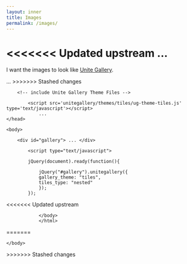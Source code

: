 ```yaml
---
layout: inner
title: Images
permalink: /images/
---
```


<<<<<<< Updated upstream
				<html>
	            		<head>
				...
				<!-- Include Unite Gallery core files -->
				<script src='unitegallery/js/unitegallery.min.js' type='text/javascript'  ></script>
				<link  href='unitegallery/css/unite-gallery.css' rel='stylesheet' type='text/css' />
=======
I want the images to look like [Unite Gallery](https://unitegallery.net/).

<html>
    <head>
		...
		<!-- Include Unite Gallery core files -->
			<script src='unitegallery/js/unitegallery.min.js' type='text/javascript'  ></script>
			<link  href='unitegallery/css/unite-gallery.css' rel='stylesheet' type='text/css' />
>>>>>>> Stashed changes
				
		<!-- include Unite Gallery Theme Files -->
				
		    <script src='unitegallery/themes/tiles/ug-theme-tiles.js' type='text/javascript'></script>
				...
	</head>
								
	<body>	
				
		<div id="gallery"> ... </div>
				
			<script type="text/javascript">
				
			jQuery(document).ready(function(){
					
				jQuery("#gallery").unitegallery({
				gallery_theme: "tiles",
		 		tiles_type: "nested"						
				});
			});
				
<<<<<<< Updated upstream
				</script>
				
				</body>
				</html>
=======
			</script>
				
	</body>
</html>			
>>>>>>> Stashed changes
